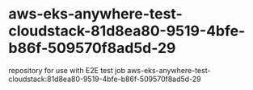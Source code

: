 # aws-eks-anywhere-test-cloudstack-81d8ea80-9519-4bfe-b86f-509570f8ad5d-29
repository for use with E2E test job aws-eks-anywhere-test-cloudstack:81d8ea80-9519-4bfe-b86f-509570f8ad5d-29
